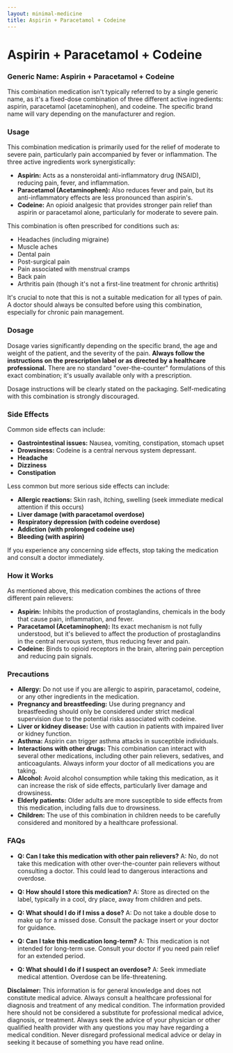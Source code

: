 ```yaml
---
layout: minimal-medicine
title: Aspirin + Paracetamol + Codeine
---
```


# Aspirin + Paracetamol + Codeine
### Generic Name: Aspirin + Paracetamol + Codeine

This combination medication isn't typically referred to by a single generic name, as it's a fixed-dose combination of three different active ingredients: aspirin, paracetamol (acetaminophen), and codeine.  The specific brand name will vary depending on the manufacturer and region.

### Usage

This combination medication is primarily used for the relief of moderate to severe pain, particularly pain accompanied by fever or inflammation.  The three active ingredients work synergistically:

* **Aspirin:** Acts as a nonsteroidal anti-inflammatory drug (NSAID), reducing pain, fever, and inflammation.
* **Paracetamol (Acetaminophen):**  Also reduces fever and pain, but its anti-inflammatory effects are less pronounced than aspirin's.
* **Codeine:** An opioid analgesic that provides stronger pain relief than aspirin or paracetamol alone, particularly for moderate to severe pain.

This combination is often prescribed for conditions such as:

* Headaches (including migraine)
* Muscle aches
* Dental pain
* Post-surgical pain
* Pain associated with menstrual cramps
* Back pain
* Arthritis pain (though it's not a first-line treatment for chronic arthritis)


It's crucial to note that this is not a suitable medication for all types of pain.  A doctor should always be consulted before using this combination, especially for chronic pain management.


### Dosage

Dosage varies significantly depending on the specific brand, the age and weight of the patient, and the severity of the pain. **Always follow the instructions on the prescription label or as directed by a healthcare professional.**  There are no standard "over-the-counter" formulations of this exact combination; it's usually available only with a prescription.

Dosage instructions will be clearly stated on the packaging. Self-medicating with this combination is strongly discouraged.


### Side Effects

Common side effects can include:

* **Gastrointestinal issues:** Nausea, vomiting, constipation, stomach upset
* **Drowsiness:**  Codeine is a central nervous system depressant.
* **Headache**
* **Dizziness**
* **Constipation**

Less common but more serious side effects can include:

* **Allergic reactions:**  Skin rash, itching, swelling (seek immediate medical attention if this occurs)
* **Liver damage (with paracetamol overdose)**
* **Respiratory depression (with codeine overdose)**
* **Addiction (with prolonged codeine use)**
* **Bleeding (with aspirin)**


If you experience any concerning side effects, stop taking the medication and consult a doctor immediately.


### How it Works

As mentioned above, this medication combines the actions of three different pain relievers:

* **Aspirin:** Inhibits the production of prostaglandins, chemicals in the body that cause pain, inflammation, and fever.
* **Paracetamol (Acetaminophen):**  Its exact mechanism is not fully understood, but it's believed to affect the production of prostaglandins in the central nervous system, thus reducing fever and pain.
* **Codeine:** Binds to opioid receptors in the brain, altering pain perception and reducing pain signals.


### Precautions

* **Allergy:** Do not use if you are allergic to aspirin, paracetamol, codeine, or any other ingredients in the medication.
* **Pregnancy and breastfeeding:**  Use during pregnancy and breastfeeding should only be considered under strict medical supervision due to the potential risks associated with codeine.
* **Liver or kidney disease:** Use with caution in patients with impaired liver or kidney function.
* **Asthma:** Aspirin can trigger asthma attacks in susceptible individuals.
* **Interactions with other drugs:** This combination can interact with several other medications, including other pain relievers, sedatives, and anticoagulants.  Always inform your doctor of all medications you are taking.
* **Alcohol:** Avoid alcohol consumption while taking this medication, as it can increase the risk of side effects, particularly liver damage and drowsiness.
* **Elderly patients:**  Older adults are more susceptible to side effects from this medication, including falls due to drowsiness.
* **Children:** The use of this combination in children needs to be carefully considered and monitored by a healthcare professional.


### FAQs

* **Q: Can I take this medication with other pain relievers?** A: No, do not take this medication with other over-the-counter pain relievers without consulting a doctor.  This could lead to dangerous interactions and overdose.

* **Q: How should I store this medication?** A: Store as directed on the label, typically in a cool, dry place, away from children and pets.

* **Q: What should I do if I miss a dose?** A: Do not take a double dose to make up for a missed dose.  Consult the package insert or your doctor for guidance.

* **Q: Can I take this medication long-term?** A: This medication is not intended for long-term use.  Consult your doctor if you need pain relief for an extended period.

* **Q: What should I do if I suspect an overdose?** A: Seek immediate medical attention.  Overdose can be life-threatening.


**Disclaimer:** This information is for general knowledge and does not constitute medical advice.  Always consult a healthcare professional for diagnosis and treatment of any medical condition.  The information provided here should not be considered a substitute for professional medical advice, diagnosis, or treatment.  Always seek the advice of your physician or other qualified health provider with any questions you may have regarding a medical condition. Never disregard professional medical advice or delay in seeking it because of something you have read online.
